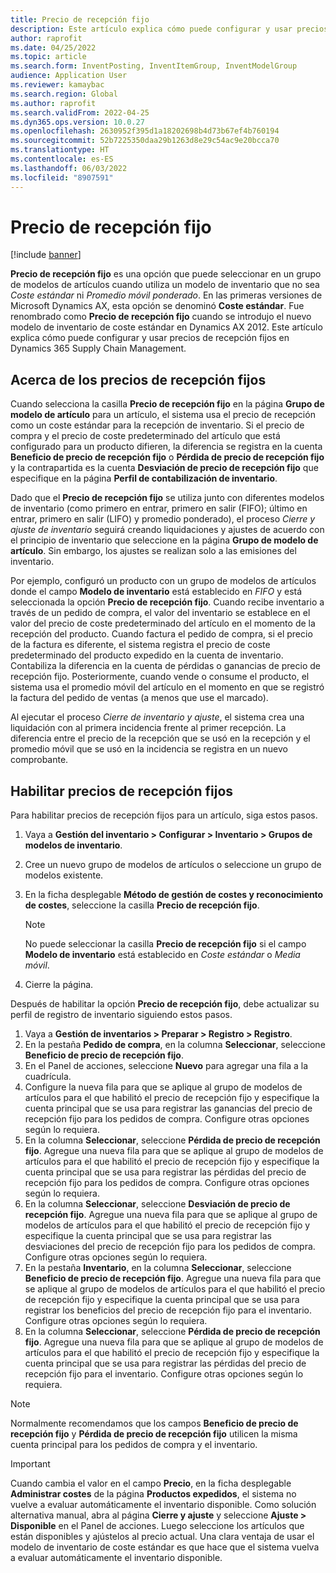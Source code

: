 ```yaml
---
title: Precio de recepción fijo
description: Este artículo explica cómo puede configurar y usar precios de recepción fijos en Microsoft Dynamics 365 Supply Chain Management.
author: raprofit
ms.date: 04/25/2022
ms.topic: article
ms.search.form: InventPosting, InventItemGroup, InventModelGroup
audience: Application User
ms.reviewer: kamaybac
ms.search.region: Global
ms.author: raprofit
ms.search.validFrom: 2022-04-25
ms.dyn365.ops.version: 10.0.27
ms.openlocfilehash: 2630952f395d1a18202698b4d73b67ef4b760194
ms.sourcegitcommit: 52b7225350daa29b1263d8e29c54ac9e20bcca70
ms.translationtype: HT
ms.contentlocale: es-ES
ms.lasthandoff: 06/03/2022
ms.locfileid: "8907591"
---
```

# <a name="fixed-receipt-price"></a>Precio de recepción fijo

[!include [banner](../includes/banner.md)]

**Precio de recepción fijo** es una opción que puede seleccionar en un grupo de modelos de artículos cuando utiliza un modelo de inventario que no sea *Coste estándar* ni *Promedio móvil ponderado*. En las primeras versiones de Microsoft Dynamics AX, esta opción se denominó **Coste estándar**. Fue renombrado como **Precio de recepción fijo** cuando se introdujo el nuevo modelo de inventario de coste estándar en Dynamics AX 2012. Este artículo explica cómo puede configurar y usar precios de recepción fijos en Dynamics 365 Supply Chain Management.

## <a name="about-fixed-receipt-prices"></a>Acerca de los precios de recepción fijos

Cuando selecciona la casilla **Precio de recepción fijo** en la página **Grupo de modelo de artículo** para un artículo, el sistema usa el precio de recepción como un coste estándar para la recepción de inventario. Si el precio de compra y el precio de coste predeterminado del artículo que está configurado para un producto difieren, la diferencia se registra en la cuenta **Beneficio de precio de recepción fijo** o **Pérdida de precio de recepción fijo** y la contrapartida es la cuenta **Desviación de precio de recepción fijo** que especifique en la página **Perfil de contabilización de inventario**.

Dado que el **Precio de recepción fijo** se utiliza junto con diferentes modelos de inventario (como primero en entrar, primero en salir (FIFO); último en entrar, primero en salir (LIFO) y promedio ponderado), el proceso *Cierre y ajuste de inventario* seguirá creando liquidaciones y ajustes de acuerdo con el principio de inventario que seleccione en la página **Grupo de modelo de artículo**. Sin embargo, los ajustes se realizan solo a las emisiones del inventario.

Por ejemplo, configuró un producto con un grupo de modelos de artículos donde el campo **Modelo de inventario** está establecido en *FIFO* y está seleccionada la opción **Precio de recepción fijo**. Cuando recibe inventario a través de un pedido de compra, el valor del inventario se establece en el valor del precio de coste predeterminado del artículo en el momento de la recepción del producto. Cuando factura el pedido de compra, si el precio de la factura es diferente, el sistema registra el precio de coste predeterminado del producto expedido en la cuenta de inventario. Contabiliza la diferencia en la cuenta de pérdidas o ganancias de precio de recepción fijo. Posteriormente, cuando vende o consume el producto, el sistema usa el promedio móvil del artículo en el momento en que se registró la factura del pedido de ventas (a menos que use el marcado).

Al ejecutar el proceso *Cierre de inventario y ajuste*, el sistema crea una liquidación con al primera incidencia frente al primer recepción. La diferencia entre el precio de la recepción que se usó en la recepción y el promedio móvil que se usó en la incidencia se registra en un nuevo comprobante.

## <a name="enable-fixed-receipt-prices"></a>Habilitar precios de recepción fijos

Para habilitar precios de recepción fijos para un artículo, siga estos pasos.

1. Vaya a **Gestión del inventario \> Configurar \> Inventario \> Grupos de modelos de inventario**.
2. Cree un nuevo grupo de modelos de artículos o seleccione un grupo de modelos existente.
3. En la ficha desplegable **Método de gestión de costes y reconocimiento de costes**, seleccione la casilla **Precio de recepción fijo**.

    > [!NOTE]
    > No puede seleccionar la casilla **Precio de recepción fijo** si el campo **Modelo de inventario** está establecido en *Coste estándar* o *Media móvil*.

4. Cierre la página.

Después de habilitar la opción **Precio de recepción fijo**, debe actualizar su perfil de registro de inventario siguiendo estos pasos.

1. Vaya a **Gestión de inventarios \> Preparar \> Registro \> Registro**.
1. En la pestaña **Pedido de compra**, en la columna **Seleccionar**, seleccione **Beneficio de precio de recepción fijo**.
1. En el Panel de acciones, seleccione **Nuevo** para agregar una fila a la cuadrícula.
1. Configure la nueva fila para que se aplique al grupo de modelos de artículos para el que habilitó el precio de recepción fijo y especifique la cuenta principal que se usa para registrar las ganancias del precio de recepción fijo para los pedidos de compra. Configure otras opciones según lo requiera.
1. En la columna **Seleccionar**, seleccione **Pérdida de precio de recepción fijo**. Agregue una nueva fila para que se aplique al grupo de modelos de artículos para el que habilitó el precio de recepción fijo y especifique la cuenta principal que se usa para registrar las pérdidas del precio de recepción fijo para los pedidos de compra. Configure otras opciones según lo requiera.
1. En la columna **Seleccionar**, seleccione **Desviación de precio de recepción fijo**. Agregue una nueva fila para que se aplique al grupo de modelos de artículos para el que habilitó el precio de recepción fijo y especifique la cuenta principal que se usa para registrar las desviaciones del precio de recepción fijo para los pedidos de compra. Configure otras opciones según lo requiera.
1. En la pestaña **Inventario**, en la columna **Seleccionar**, seleccione **Beneficio de precio de recepción fijo**. Agregue una nueva fila para que se aplique al grupo de modelos de artículos para el que habilitó el precio de recepción fijo y especifique la cuenta principal que se usa para registrar los beneficios del precio de recepción fijo para el inventario. Configure otras opciones según lo requiera.
1. En la columna **Seleccionar**, seleccione **Pérdida de precio de recepción fijo**. Agregue una nueva fila para que se aplique al grupo de modelos de artículos para el que habilitó el precio de recepción fijo y especifique la cuenta principal que se usa para registrar las pérdidas del precio de recepción fijo para el inventario. Configure otras opciones según lo requiera.

> [!NOTE]
> Normalmente recomendamos que los campos **Beneficio de precio de recepción fijo** y **Pérdida de precio de recepción fijo** utilicen la misma cuenta principal para los pedidos de compra y el inventario.

> [!IMPORTANT]
> Cuando cambia el valor en el campo **Precio**, en la ficha desplegable **Administrar costes** de la página **Productos expedidos**, el sistema no vuelve a evaluar automáticamente el inventario disponible. Como solución alternativa manual, abra al página **Cierre y ajuste** y seleccione **Ajuste \> Disponible** en el Panel de acciones. Luego seleccione los artículos que están disponibles y ajústelos al precio actual. Una clara ventaja de usar el modelo de inventario de coste estándar es que hace que el sistema vuelva a evaluar automáticamente el inventario disponible.

